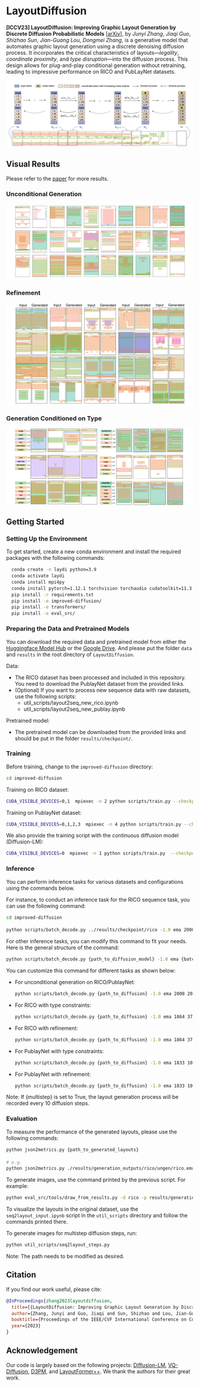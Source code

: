 # LayoutDiffusion
**[ICCV23] LayoutDiffusion: Improving Graphic Layout Generation by Discrete Diffusion Probabilistic Models** [[arXiv](https://arxiv.org/abs/2303.11589)], by *Junyi Zhang*, *Jiaqi Guo*, *Shizhao Sun*, *Jian-Guang Lou*, *Dongmei Zhang*, is a generative model that automates graphic layout generation using a discrete denoising diffusion process. It incorporates the critical characteristics of layouts—*legality*, *coordinate proximity*, and *type disruption*—into the diffusion process. This design allows for plug-and-play conditional generation without retraining, leading to impressive performance on RICO and PubLayNet datasets.


![LayoutDiffusion](./assets/overview.png)

## Visual Results

Please refer to the [paper](https://arxiv.org/pdf/2303.11589.pdf) for more results.

### Unconditional Generation
![Unconditional Generation](./assets/ungen.png)

### Refinement
![Refinement](./assets/refine.png)

### Generation Conditioned on Type
![Generation Conditioned on Type](./assets/gen_type.png)


## Getting Started
### Setting Up the Environment

To get started, create a new conda environment and install the required packages with the following commands:

```bash
  conda create -n laydi python=3.9
  conda activate laydi
  conda install mpi4py
  conda install pytorch=1.12.1 torchvision torchaudio cudatoolkit=11.3 -c pytorch
  pip install -r requirements.txt
  pip install -e improved-diffusion/
  pip install -e transformers/
  pip install -e eval_src/
```

### Preparing the Data and Pretrained Models

You can download the required data and pretrained model from either the [Huggingface Model Hub](https://huggingface.co/Junyi42/layoutdiffusion) or the [Google Drive](https://drive.google.com/drive/folders/1J3JBky7A0IVtgXiO2H3EhGLjeWiHNVUs?usp=sharing). And please put the folder `data` and `results` in the root directory of `LayoutDiffusion`.

Data:
- The RICO dataset has been processed and included in this repository. You need to download the PublayNet dataset from the provided links.
- (Optional) If you want to process new sequence data with raw datasets, use the following scripts:
    - util_scripts/layout2seq_new_rico.ipynb
    - util_scripts/layout2seq_new_publay.ipynb

Pretrained model:
- The pretrained model can be downloaded from the provided links and should be put in the folder `results/checkpoint/`.

### Training
Before training, change to the `improved-diffusion` directory:

```bash
cd improved-diffusion
```

Training on RICO dataset:

```bash
CUDA_VISIBLE_DEVICES=0,1  mpiexec -n 2 python scripts/train.py --checkpoint_path ../results/checkpoint/rico --model_arch transformer --modality e2e-tgt --save_interval 50000 --lr 4e-5 --batch_size 64  --diffusion_steps 200 --noise_schedule gaussian_refine_pow2.5  --use_kl False --learn_sigma False  --aux_loss True --rescale_timesteps False --seq_length 121 --num_channels 128 --seed 102 --dropout 0.1 --padding_mode pad --experiment random  --lr_anneal_steps 175000 --weight_decay 0.0 --predict_xstart True --training_mode discrete1 --vocab_size 159 --submit False --e2e_train ../data/processed_datasets/RICO_ltrb_lex --alignment_loss False
```

Training on PublayNet dataset:

```bash
CUDA_VISIBLE_DEVICES=0,1,2,3  mpiexec -n 4 python scripts/train.py --checkpoint_path ../results/checkpoint/pub_cond --model_arch transformer --modality e2e-tgt --save_interval 50000 --lr 5e-5 --batch_size 64  --diffusion_steps 200 --noise_schedule gaussian_refine_pow2.5  --use_kl False --learn_sigma False  --aux_loss True --rescale_timesteps False --seq_length 121 --num_channels 128 --seed 102 --dropout 0.1 --padding_mode pad --experiment random  --lr_anneal_steps 400000 --weight_decay 0.0 --predict_xstart True --training_mode discrete1 --vocab_size 139 --submit False --e2e_train ../data/processed_datasets/PublayNet_ltrb_lex
```

We also provide the training script with the continuous diffusion model (Diffusion-LM):

```bash
CUDA_VISIBLE_DEVICES=0  mpiexec -n 1 python scripts/train.py  --checkpoint_path ../results/checkpoint/rico_lm --model_arch transformer --modality e2e-tgt --save_interval 50000 --lr 0.0001 --batch_size 64  --diffusion_steps 2000 --noise_schedule sqrt  --use_kl False --learn_sigma False  --seq_length 121 --num_channels 128 --seed 102 --dropout 0.1 --in_channel 16 --out_channel 16 --padding_mode pad --experiment random  --lr_anneal_steps 300000 --weight_decay 0.0 --num_res_blocks 2  --predict_xstart True --training_mode e2e --vocab_size 158 --e2e_train ../processed_datasets/RICO_ltwh_random --self_cond False
```

### Inference

You can perform inference tasks for various datasets and configurations using the commands below.

For instance, to conduct an inference task for the RICO sequence task, you can use the following command:
    
```bash
cd improved-diffusion

python scripts/batch_decode.py ../results/checkpoint/rico -1.0 ema 2000 2000 False -1 ungen
```

For other inference tasks, you can modify this command to fit your needs. Here is the general structure of the command:

```bash
python scripts/batch_decode.py {path_to_diffusion_model} -1.0 ema {batch_size} {num_samples} {multistep} {which_ckpt} {which_constrained}
```

You can customize this command for different tasks as shown below:

- For unconditional generation on RICO/PublayNet:
    ```bash
    python scripts/batch_decode.py {path_to_diffusion} -1.0 ema 2000 2000 False -1 ungen
    ```

- For RICO with type constraints:
    ```bash
    python scripts/batch_decode.py {path_to_diffusion} -1.0 ema 1864 3728 False -1 type
    ```

- For RICO with refinement:
    ```bash
    python scripts/batch_decode.py {path_to_diffusion} -1.0 ema 1864 3728 False -1 refine
    ```

- For PublayNet with type constraints:
    ```bash
    python scripts/batch_decode.py {path_to_diffusion} -1.0 ema 1833 10998 False -1 type
    ```

- For PublayNet with refinement:
    ```bash
    python scripts/batch_decode.py {path_to_diffusion} -1.0 ema 1833 10998 False -1 refine
    ```

Note: If {multistep} is set to True, the layout generation process will be recorded every 10 diffusion steps.

### Evaluation

To measure the performance of the generated layouts, please use the following commands:

```bash
python json2metrics.py {path_to_generated_layouts}

# e.g.
python json2metrics.py ./results/generation_outputs/rico/ungen/rico.ema_0.9999_175000.pt.samples_-1.0_elem1.json
```

To generate images, use the command printed by the previous script. For example:

```bash
python eval_src/tools/draw_from_results.py -d rico -p results/generation_outputs/rico/ungen/processed.pt -s results/generation_outputs/rico/ungen/pics -n 100
```

To visualize the layouts in the original dataset, use the `seq2layout_input.ipynb` script in the `util_scripts` directory and follow the commands printed there.

To generate images for multistep diffusion steps, run:

```bash
python util_scripts/seq2layout_steps.py 
```

Note: The path needs to be modified as desired.

## Citation

If you find our work useful, please cite:

```BiBTeX
@InProceedings{zhang2023layoutdiffusion,
  title={{LayoutDiffusion: Improving Graphic Layout Generation by Discrete Diffusion Probabilistic Models}},
  author={Zhang, Junyi and Guo, Jiaqi and Sun, Shizhao and Lou, Jian-Guang and Zhang, Dongmei},
  booktitle={Proceedings of the IEEE/CVF International Conference on Computer Vision (ICCV)},
  year={2023}
}
```

## Acknowledgement

Our code is largely based on the following projects: [Diffusion-LM](https://github.com/XiangLi1999/Diffusion-LM), [VQ-Diffusion](https://github.com/microsoft/VQ-Diffusion), [D3PM](https://github.com/google-research/google-research/tree/master/d3pm), and [LayoutFormer++](https://arxiv.org/pdf/2208.08037.pdf). We thank the authors for their great work.

